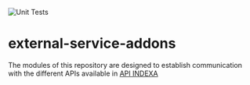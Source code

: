 ![Unit Tests](https://github.com/indexa-git/external-service-addons/workflows/Unit%20Tests/badge.svg?branch=12.0)

# external-service-addons

The modules of this repository are designed to establish communication with the different APIs available in [API INDEXA](http://api.indexa.do/)
